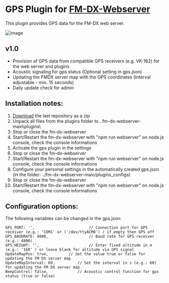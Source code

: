 # GPS Plugin for [FM-DX-Webserver](https://github.com/NoobishSVK/fm-dx-webserver)

This plugin provides GPS data for the FM-DX web server.

![image](https://github.com/user-attachments/assets/4d589495-74c8-4e9f-bd69-82f0f4a964f5)

## v1.0
- Provision of GPS data from compatible GPS receivers (e.g. VK-162) for the web server and plugins
- Acoustic signaling for gps status (Optional setting in gps.json)
- Updating the FMDX server map with the GPS coordinates (Interval adjustable - min. 15 seconds)
- Daily update check for admin

## Installation notes:

1. [Download](https://github.com/Highpoint2000/gps/releases) the last repository as a zip
2. Unpack all files from the plugins folder to ..fm-dx-webserver-main\plugins\ 
3. Stop or close the fm-dx-webserver
4. Start/Restart the fm-dx-webserver with "npm run webserver" on node.js console, check the console informations
5. Activate the gps plugin in the settings
6. Stop or close the fm-dx-webserver
7. Start/Restart the fm-dx-webserver with "npm run webserver" on node.js console, check the console informations
8. Configure your personal settings in the automatically created gps.json (in the folder: ../fm-dx-webserver-main/plugins_configs)
9. Stop or close the fm-dx-webserver
10. Start/Restart the fm-dx-webserver with "npm run webserver" on node.js console, check the console informations

## Configuration options:

The following variables can be changed in the gps.json:

	GPS_PORT: '',                        // Connection port for GPS receiver (e.g.: 'COM1' or ('/dev/ttyACM0') / if empty then GPS off
    GPS_BAUDRATE: 4800,                  // Baud rate for GPS receiver (e.g.: 4800)        
    GPS_HEIGHT: '',                      // Enter fixed altitude in m (e.g.: '160' ) or leave blank for altitude via GPS signal 
	UpdateMapPos: true,			// Set the value true or false for updating the FM DX server map
	UpdateMapInterval: 60,			// Set the interval in s (e.g.: 60) for updating the FM DX server map
	BeepControl: false,  			// Acoustic control function for gps status (true or false)

